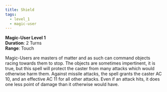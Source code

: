 ```yaml
---
title: Shield
tags:
  - level_1
  - magic-user
---
```

**Magic-User Level 1**  
**Duration**: 2 Turns  
**Range**: Touch  

Magic-Users are masters of matter and as such can command objects racing towards them to stop. The objects are sometimes impertinent, it is true, but this spell will protect the caster from many attacks which would otherwise harm them. Against missile attacks, the spell grants the caster AC 10, and an effective AC 11 for all other attacks. Even if an attack hits, it does one less point of damage than it otherwise would have.
